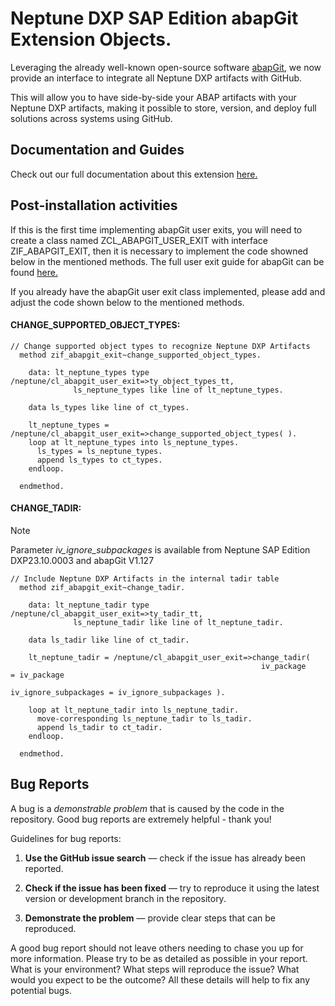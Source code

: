 # Neptune DXP SAP Edition abapGit Extension Objects.

Leveraging the already well-known open-source software [abapGit](https://github.com/abapGit/abapGit), we now provide an interface to integrate all Neptune DXP artifacts with GitHub.

This will allow you to have side-by-side your ABAP artifacts with your Neptune DXP artifacts, making it possible to store, version, and deploy full solutions across systems using GitHub.


## Documentation and Guides
Check out our full documentation about this extension [here.](https://docs.neptune-software.com/neptune-sap-edition/23/resources-help/abapGit-integration.html)

## Post-installation activities
If this is the first time implementing abapGit user exits, you will need to create a class named ZCL_ABAPGIT_USER_EXIT with interface ZIF_ABAPGIT_EXIT, then it is necessary to implement the code showned below in the mentioned methods. The full user exit guide for abapGit can be found [here.](https://docs.abapgit.org/user-guide/reference/exits.html)

If you already have the abapGit user exit class implemented, please add and adjust the code shown below to the mentioned methods.

#### CHANGE_SUPPORTED_OBJECT_TYPES:

```abap
// Change supported object types to recognize Neptune DXP Artifacts
  method zif_abapgit_exit~change_supported_object_types.

    data: lt_neptune_types type /neptune/cl_abapgit_user_exit=>ty_object_types_tt,
              ls_neptune_types like line of lt_neptune_types.

    data ls_types like line of ct_types.

    lt_neptune_types = /neptune/cl_abapgit_user_exit=>change_supported_object_types( ).
    loop at lt_neptune_types into ls_neptune_types.
      ls_types = ls_neptune_types.
      append ls_types to ct_types.
    endloop.

  endmethod.
```

#### CHANGE_TADIR:

> [!NOTE]
> Parameter _iv_ignore_subpackages_ is available from Neptune SAP Edition DXP23.10.0003 and abapGit V1.127

```abap
// Include Neptune DXP Artifacts in the internal tadir table
  method zif_abapgit_exit~change_tadir.

    data: lt_neptune_tadir type /neptune/cl_abapgit_user_exit=>ty_tadir_tt,
              ls_neptune_tadir like line of lt_neptune_tadir.

    data ls_tadir like line of ct_tadir.

    lt_neptune_tadir = /neptune/cl_abapgit_user_exit=>change_tadir( 
                                                        iv_package            = iv_package 
                                                        iv_ignore_subpackages = iv_ignore_subpackages ).

    loop at lt_neptune_tadir into ls_neptune_tadir.
      move-corresponding ls_neptune_tadir to ls_tadir.
      append ls_tadir to ct_tadir.
    endloop.

  endmethod.
```

## Bug Reports

A bug is a _demonstrable problem_ that is caused by the code in the repository. Good bug reports are extremely helpful - thank you!

Guidelines for bug reports:

1. **Use the GitHub issue search** &mdash; check if the issue has already been reported.

2. **Check if the issue has been fixed** &mdash; try to reproduce it using the latest version or development branch in the repository.

3. **Demonstrate the problem** &mdash; provide clear steps that can be reproduced.

A good bug report should not leave others needing to chase you up for more information. Please try to be as detailed as possible in your report. What is your environment? What steps will reproduce the issue? What would you expect to be the outcome? All these details will help to fix any potential bugs.
